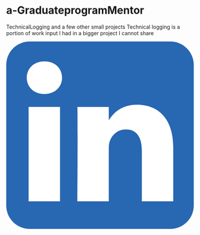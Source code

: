 # a-GraduateprogramMentor
TechnicalLogging and a few other small projects
Technical logging is a portion of work input I had in a bigger project I cannot share
<?xml version="1.0" ?><!DOCTYPE svg  PUBLIC '-//W3C//DTD SVG 1.1//EN'  'http://www.w3.org/Graphics/SVG/1.1/DTD/svg11.dtd'><svg height="100%" style="fill-rule:evenodd;clip-rule:evenodd;stroke-linejoin:round;stroke-miterlimit:2;" version="1.1" viewBox="0 0 512 512" width="100%" xml:space="preserve" xmlns="http://www.w3.org/2000/svg" xmlns:serif="http://www.serif.com/" xmlns:xlink="http://www.w3.org/1999/xlink"><g id="g5891"><path d="M512,64c0,-35.323 -28.677,-64 -64,-64l-384,0c-35.323,0 -64,28.677 -64,64l0,384c0,35.323 28.677,64 64,64l384,0c35.323,0 64,-28.677 64,-64l0,-384Z" id="background" style="fill:#2867b2;"/><g id="shapes"><rect height="257.962" id="rect11" style="fill:#fff;" width="85.76" x="61.053" y="178.667"/><path d="M104.512,54.28c-29.341,0 -48.512,19.29 -48.512,44.573c0,24.752 18.588,44.574 47.377,44.574l0.554,0c29.903,0 48.516,-19.822 48.516,-44.574c-0.555,-25.283 -18.611,-44.573 -47.935,-44.573Z" id="path13-0" style="fill:#fff;fill-rule:nonzero;"/><path d="M357.278,172.601c-45.49,0 -65.866,25.017 -77.276,42.589l0,-36.523l-85.738,0c1.137,24.197 0,257.961 0,257.961l85.737,0l0,-144.064c0,-7.711 0.554,-15.42 2.827,-20.931c6.188,-15.4 20.305,-31.352 43.993,-31.352c31.012,0 43.436,23.664 43.436,58.327l0,138.02l85.741,0l0,-147.93c0,-79.237 -42.305,-116.097 -98.72,-116.097Z" id="path15" style="fill:#fff;fill-rule:nonzero;"/></g></g></svg>
